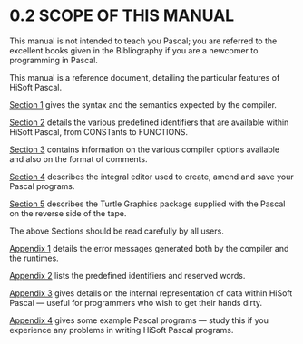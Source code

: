 # 0.2 SCOPE OF THIS MANUAL

This manual is not intended to teach you Pascal; you are referred to the excellent books given in the Bibliography if you are a newcomer to programming in Pascal.

This manual is a reference document, detailing the particular features of HiSoft Pascal.

[Section 1](man_s1-0-index.md) gives the syntax and the semantics expected by the compiler.

[Section 2](man_s2-0-index.md) details the various predefined identifiers that are available within HiSoft Pascal, from CONSTants to FUNCTIONS.

[Section 3](man_s3-0-index.md) contains information on the various compiler options available and also on the format of comments.

[Section 4](man_s4-int-editor.md) describes the integral editor used to create, amend and save your Pascal programs.

[Section 5](man_s5-turtle.md) describes the Turtle Graphics package supplied with the Pascal on the reverse side of the tape.

The above Sections should be read carefully by all users.

[Appendix 1](man_a1-errors.md) details the error messages generated both by the compiler and the runtimes.

[Appendix 2](man_a2-reserved-words.md) lists the predefined identifiers and reserved words.

[Appendix 3](man_a3-data-storage.md) gives details on the internal representation of data within HiSoft Pascal — useful for programmers who wish to get their hands dirty.

[Appendix 4](man_a4-examples.md) gives some example Pascal programs — study this if you experience any problems in writing HiSoft Pascal programs.
